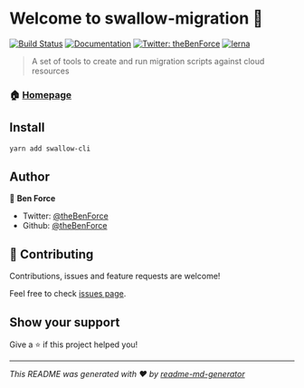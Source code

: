 # Welcome to swallow-migration 👋
[![Build Status](https://travis-ci.com/theBenForce/swallow-migration.svg?branch=master)](https://travis-ci.com/theBenForce/swallow-migration)
[![Documentation](https://img.shields.io/badge/documentation-yes-brightgreen.svg)](https://github.com/theBenForce/swallow-migration)
[![Twitter: theBenForce](https://img.shields.io/twitter/follow/theBenForce.svg?style=social)](https://twitter.com/theBenForce)
[![lerna](https://img.shields.io/badge/maintained%20with-lerna-cc00ff.svg)](https://lerna.js.org/)

> A set of tools to create and run migration scripts against cloud resources

### 🏠 [Homepage](https://github.com/theBenForce/swallow-migration)

## Install

```sh
yarn add swallow-cli
```

## Author

👤 **Ben Force**

* Twitter: [@theBenForce](https://twitter.com/theBenForce)
* Github: [@theBenForce](https://github.com/theBenForce)

## 🤝 Contributing

Contributions, issues and feature requests are welcome!

Feel free to check [issues page](https://github.com/theBenForce/swallow-migration/issues).

## Show your support

Give a ⭐️ if this project helped you!


***
_This README was generated with ❤️ by [readme-md-generator](https://github.com/kefranabg/readme-md-generator)_
